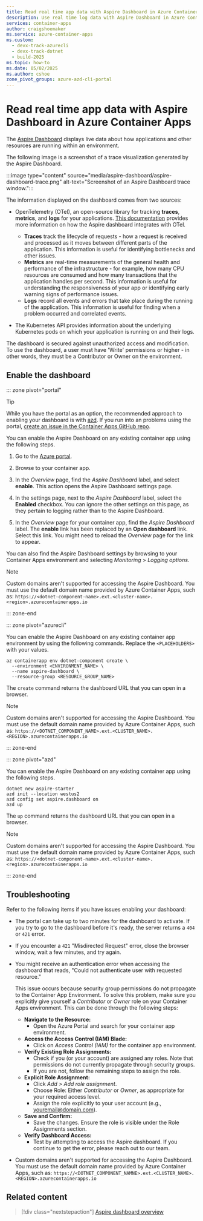 ```yaml
---
title: Read real time app data with Aspire Dashboard in Azure Container Apps
description: Use real time log data with Aspire Dashboard in Azure Container Apps.
services: container-apps
author: craigshoemaker
ms.service: azure-container-apps
ms.custom:
  - devx-track-azurecli
  - devx-track-dotnet
  - build-2025
ms.topic: how-to
ms.date: 05/02/2025
ms.author: cshoe
zone_pivot_groups: azure-azd-cli-portal
---
```


# Read real time app data with Aspire Dashboard in Azure Container Apps

The [Aspire Dashboard](/dotnet/aspire/fundamentals/dashboard/overview) displays live data about how applications and other resources are running within an environment.

The following image is a screenshot of a trace visualization generated by the Aspire Dashboard.

:::image type="content" source="media/aspire-dashboard/aspire-dashboard-trace.png" alt-text="Screenshot of an Aspire Dashboard trace window.":::

The information displayed on the dashboard comes from two sources:

- OpenTelemetry (OTel), an open-source library for tracking **traces**, **metrics**, and **logs** for your applications. [This documentation](/dotnet/aspire/fundamentals/telemetry) provides more information on how the Aspire dashboard integrates with OTel.

    - **Traces** track the lifecycle of requests - how a request is received and processed as it moves between different parts of the application. This information is useful for identifying bottlenecks and other issues.
    - **Metrics** are real-time measurements of the general health and performance of the infrastructure - for example, how many CPU resources are consumed and how many transactions that the application handles per second. This information is useful for understanding the responsiveness of your app or identifying early warning signs of performance issues.
    - **Logs** record all events and errors that take place during the running of the application. This information is useful for finding when a problem occurred and correlated events.

- The Kubernetes API provides information about the underlying Kubernetes pods on which your application is running on and their logs.

The dashboard is secured against unauthorized access and modification. To use the dashboard, a user must have 'Write' permissions or higher - in other words, they must be a Contributor or Owner on the environment.

## Enable the dashboard

::: zone pivot="portal"

> [!TIP]
> While you have the portal as an option, the recommended approach to enabling your dashboard is with [azd](aspire-dashboard.md?pivots=azd). If you run into an problems using the portal, [create an issue in the Container Apps GitHub repo](https://github.com/microsoft/azure-container-apps/issues).

You can enable the Aspire Dashboard on any existing container app using the following steps.

1. Go to the [Azure portal](https://portal.azure.com).

1. Browse to your container app.

1. In the *Overview* page, find the *Aspire Dashboard* label, and select **enable**. This action opens the Aspire Dashboard settings page.

1. In the settings page, next to the *Aspire Dashboard* label, select the **Enabled** checkbox. You can ignore the other settings on this page, as they pertain to logging rather than to the Aspire Dashboard.

1. In the *Overview* page for your container app, find the *Aspire Dashboard* label. The **enable** link has been replaced by an **Open dashboard** link. Select this link. You might need to reload the *Overview* page for the link to appear.

You can also find the Aspire Dashboard settings by browsing to your Container Apps environment and selecting *Monitoring* > *Logging options*.

>[!NOTE]
> Custom domains aren't supported for accessing the Aspire Dashboard. You must use the default domain name provided by Azure Container Apps, such as: `https://<dotnet-component-name>.ext.<cluster-name>.<region>.azurecontainerapps.io`

::: zone-end

::: zone pivot="azurecli"

You can enable the Aspire Dashboard on any existing container app environment by using the following commands. Replace the `<PLACEHOLDERS>` with your values.

```azurecli
az containerapp env dotnet-component create \
  --environment <ENVIRONMENT_NAME> \
  --name aspire-dashboard \
  --resource-group <RESOURCE_GROUP_NAME>
```

The `create` command returns the dashboard URL that you can open in a browser.

>[!NOTE]
> Custom domains aren't supported for accessing the Aspire Dashboard. You must use the default domain name provided by Azure Container Apps, such as: `https://<DOTNET_COMPONENT_NAME>.ext.<CLUSTER_NAME>.<REGION>.azurecontainerapps.io`

::: zone-end

::: zone pivot="azd"

You can enable the Aspire Dashboard on any existing container app using the following steps.

```azurecli
dotnet new aspire-starter
azd init --location westus2
azd config set aspire.dashboard on
azd up
```

The `up` command returns the dashboard URL that you can open in a browser.

>[!NOTE]
> Custom domains aren't supported for accessing the Aspire Dashboard. You must use the default domain name provided by Azure Container Apps, such as: `https://<dotnet-component-name>.ext.<cluster-name>.<region>.azurecontainerapps.io`

::: zone-end

## Troubleshooting

Refer to the following items if you have issues enabling your dashboard:

- The portal can take up to two minutes for the dashboard to activate. If you try to go to the dashboard before it's ready, the server returns a `404` or `421` error.

- If you encounter a `421` "Misdirected Request" error, close the browser window, wait a few minutes, and try again.

- You might receive an authentication error when accessing the dashboard that reads, "Could not authenticate user with requested resource."

    This issue occurs because security group permissions do not propagate to the Container App Environment. To solve this problem, make sure you explicitly give yourself a *Contributor* or *Owner* role on your Container Apps environment. This can be done through the following steps:
  
    - **Navigate to the Resource:**
        - Open the Azure Portal and search for your container app environment.
    - **Access the Access Control (IAM) Blade:**
        - Click on _Access Control (IAM)_ for the container app environment.
    - **Verify Existing Role Assignments:**
        - Check if you (or your account) are assigned any roles. Note that permissions do not currently propagate through security groups.
        - If you are not, follow the remaining steps to assign the role. 
   - **Explicit Role Assignment:**
        - Click _Add > Add role assignment_.
        - Choose Role: Either _Contributor_ or _Owner_, as appropriate for your required access level.
        - Assign the role explicitly to your user account (e.g., youremail@domain.com).
  - **Save and Confirm:**
     - Save the changes. Ensure the role is visible under the Role Assignments section.
  - **Verify Dashboard Access:**
    - Test by attempting to access the Aspire dashboard. If you continue to get the error, please reach out to our team.

- Custom domains aren't supported for accessing the Aspire Dashboard. You must use the default domain name provided by Azure Container Apps, such as: `https://<DOTNET_COMPONENT_NAMNE>.ext.<CLUSTER_NAME>.<REGION>.azurecontainerapps.io`

## Related content

> [!div class="nextstepaction"]
[Aspire dashboard overview](/dotnet/aspire/fundamentals/dashboard/overview)
